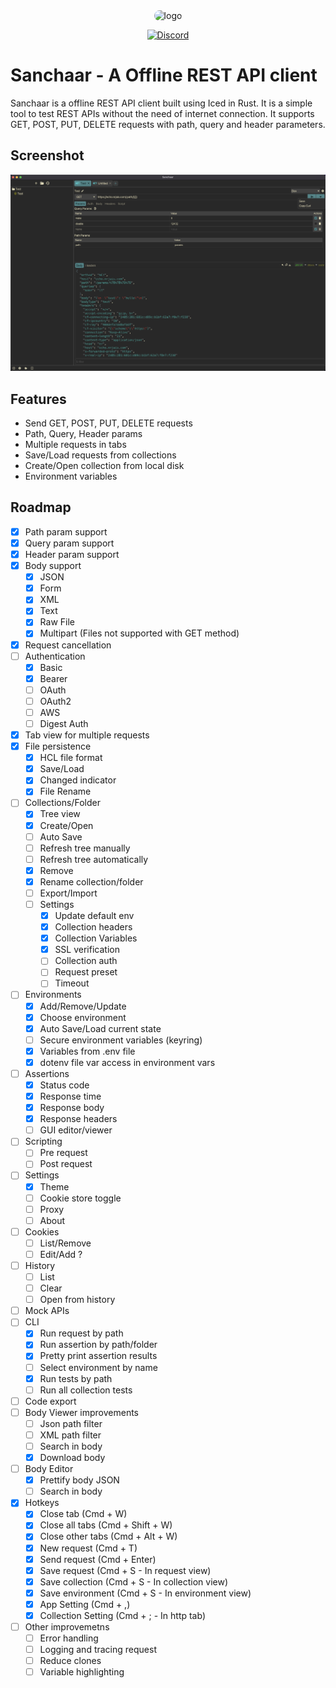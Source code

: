 <div align="center">
<img src="assets/512x512.png" alt="logo" width="150" style="border-radius: 25px"/>

[![Discord](https://img.shields.io/discord/1261282563138392117?color=5865F2&label=Discord&logo=discord&logoColor=white)](https://discord.gg/FSK25BXgdt)

</div>

# Sanchaar - A Offline REST API client

Sanchaar is a offline REST API client built using Iced in Rust. It is a simple tool to test REST APIs without the need of internet connection. It supports GET, POST, PUT, DELETE requests with path, query and header parameters.

## Screenshot

![Screenshot](./screenshots/app.png)

## Features

- Send GET, POST, PUT, DELETE requests
- Path, Query, Header params
- Multiple requests in tabs
- Save/Load requests from collections
- Create/Open collection from local disk
- Environment variables

## Roadmap

- [x] Path param support
- [x] Query param support
- [x] Header param support
- [x] Body support
  - [x] JSON
  - [x] Form
  - [x] XML
  - [x] Text
  - [x] Raw File
  - [x] Multipart (Files not supported with GET method)
- [x] Request cancellation
- [ ] Authentication
  - [x] Basic
  - [x] Bearer
  - [ ] OAuth
  - [ ] OAuth2
  - [ ] AWS
  - [ ] Digest Auth
- [x] Tab view for multiple requests
- [x] File persistence
  - [x] HCL file format
  - [x] Save/Load
  - [x] Changed indicator
  - [x] File Rename
- [ ] Collections/Folder
  - [x] Tree view
  - [x] Create/Open
  - [ ] Auto Save
  - [ ] Refresh tree manually
  - [ ] Refresh tree automatically
  - [x] Remove
  - [x] Rename collection/folder
  - [ ] Export/Import
  - [ ] Settings
    - [x] Update default env
    - [x] Collection headers
    - [x] Collection Variables
    - [x] SSL verification
    - [ ] Collection auth
    - [ ] Request preset
    - [ ] Timeout
- [ ] Environments
  - [x] Add/Remove/Update
  - [x] Choose environment
  - [x] Auto Save/Load current state
  - [ ] Secure environment variables (keyring)
  - [x] Variables from .env file
  - [x] dotenv file var access in environment vars
- [ ] Assertions
  - [x] Status code
  - [x] Response time
  - [x] Response body
  - [x] Response headers
  - [ ] GUI editor/viewer
- [ ] Scripting
  - [ ] Pre request
  - [ ] Post request
- [ ] Settings
  - [x] Theme
  - [ ] Cookie store toggle
  - [ ] Proxy
  - [ ] About
- [ ] Cookies
  - [ ] List/Remove
  - [ ] Edit/Add ?
- [ ] History
  - [ ] List
  - [ ] Clear
  - [ ] Open from history
- [ ] Mock APIs
- [ ] CLI
  - [x] Run request by path
  - [x] Run assertion by path/folder
  - [x] Pretty print assertion results
  - [ ] Select environment by name
  - [x] Run tests by path
  - [ ] Run all collection tests
- [ ] Code export
- [ ] Body Viewer improvements
  - [ ] Json path filter
  - [ ] XML path filter
  - [ ] Search in body
  - [x] Download body
- [ ] Body Editor
  - [x] Prettify body JSON
  - [ ] Search in body
- [x] Hotkeys
  - [x] Close tab (Cmd + W)
  - [x] Close all tabs (Cmd + Shift + W)
  - [x] Close other tabs (Cmd + Alt + W)
  - [x] New request (Cmd + T)
  - [x] Send request (Cmd + Enter)
  - [x] Save request (Cmd + S - In request view)
  - [x] Save collection (Cmd + S - In collection view)
  - [x] Save environment (Cmd + S - In environment view)
  - [x] App Setting (Cmd + ,)
  - [x] Collection Setting (Cmd + ; - In http tab)
- [ ] Other improvemetns
  - [ ] Error handling
  - [ ] Logging and tracing request
  - [ ] Reduce clones
  - [ ] Variable highlighting
